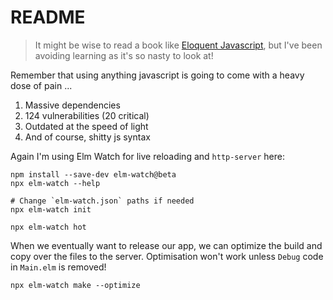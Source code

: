 # README

> It might be wise to read a book like [Eloquent Javascript](https://eloquentjavascript.net), but I've been avoiding learning as it's so nasty to look at!

Remember that using anything javascript is going to come with a heavy dose of pain ...

1. Massive dependencies
2. 124 vulnerabilities (20 critical)
3. Outdated at the speed of light
4. And of course, shitty js syntax

Again I'm using Elm Watch for live reloading and `http-server` here:

```terminal
npm install --save-dev elm-watch@beta
npx elm-watch --help

# Change `elm-watch.json` paths if needed
npx elm-watch init

npx elm-watch hot
```

When we eventually want to release our app, we can optimize the build and copy over the files to the server. Optimisation won't work unless `Debug` code in `Main.elm` is removed!

```terminal
npx elm-watch make --optimize
```
